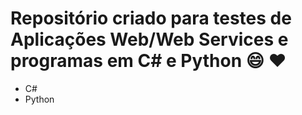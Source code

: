 # Repositório criado para testes de Aplicações Web/Web Services e programas em C# e Python :smile: :heart:

- C#
- Python